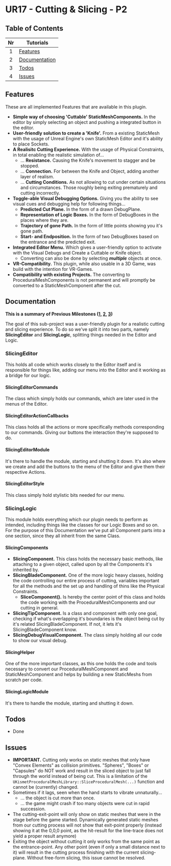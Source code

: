 # UR17 - Cutting & Slicing - P2

## Table of Contents

| Nr | Tutorials |
|:----:|--------|
|1| [Features](#features) |
|2| [Documentation](#documentation) |
|3| [Todos](#todos)|
|4| [Issues](#issues)|

## Features
These are all implemented Features that are available in this plugin.

* **Simple way of choosing 'Cuttable' StaticMeshComponents.** In the editor by simply selecting an object and pushing a integrated button in the editor.
* **User-friendly solution to create a 'Knife'.** From a existing StaticMesh with the usage of Unreal Engine's own StaticMesh Editor and it's ability to place Sockets.
* **A Realisitc Cutting Experience.** With the usage of Physical Constraints, in total enabling the realistic simulation of...
	* ... **Resistance.** Causing the Knife's movement to stagger and be stopped.
	* ... **Connection.** For between the Knife and Object, adding another layer of realism.
	* ... **Cutting Conditions.** As not allowing to cut under certain situations and circumstances. Those roughly being exiting prematurely and cutting incorrectly.
* **Toggle-able Visual Debugging Options.** Giving you the ability to see visual cues and debugging help for following things...
	* **Predicted Cut Plane.** In the form of a drawn DebugPlane.
	* **Representation of Logic Boxes.** In the form of DebugBoxes in the places where they are.
	* **Trajectory of gone Path.** In the form of little points showing you it's gone path.
	* **Start- and Endposition.** In the form of two DebugBoxes based on the entrance and the predicted exit.
* **Integrated Editor Menu.** Which gives a user-friendly option to activate with the Visual Debugs and Create a Cuttable or Knife object.
	* Converting can also be done by selecting ***multiple*** objects at once.
* **VR-Compatibility.** This plugin, while also usable in a 3D Game, was build with the intention for VR-Games.
* **Compatibility with existing Projects.** The converting to ProceduralMeshComponents is not permanent and will promptly be converted to a StaticMeshComponent after the cut.

## Documentation

**__This is a summary of Previous Milestones ([1](Milestone1.md), [2](Milestone2.md), [3](Milestone3.md))__**

The goal of this sub-project was a user-friendly plugin for a realistic cutting and slicing experience. To do so we've split it into two parts, namely **SlicingEditor** and **SlicingLogic**, splitting things needed in the Editor and Logic.

### SlicingEditor
This holds all code which works closely to the Editor itself and is responsible for things like, adding our menu into the Editor and it working as a bridge for our logic.

#### SlicingEditorCommands
The class which simply holds our commands, which are later used in the menus of the Editor.

#### SlicingEditorActionCallbacks
This class holds all the actions or more specifically methods corresponding to our commands. Giving our buttons the interaction they're supposed to do.

#### SlicingEditorModule
It's there to handle the module, starting and shutting it down. It's also where we create and add the buttons to the menu of the Editor and give them their respective Actions.

#### SlicingEditorStyle
This class simply hold stylistic bits needed for our menu.

### SlicingLogic

This module holds everything which our plugin needs to perform as intended, including things like the classes for our Logic Boxes and so on. For the purpose of this Documentation we've put all Component parts into a one section, since they all inherit from the same Class.

#### SlicingComponents

* **SlicingComponent.** This class holds the necessary basic methods, like attaching to a given object, called upon by all the Components it's inherited by.
* **SlicingBladeComponent.** One of the more logic heavy classes, holding the code controlling our entire process of cutting, variables important for all the methods and the set up and handling of thins like the Physical Constraints.
	* **SliceComponent().** Is hereby the center point of this class and holds the code working with the ProceduralMeshComponents and our cutting in general.
* **SlicingTipComponent.** Is a class and component with only one goal, checking if what's overlapping it's boundaries is the object being cut by it's related SlicingBladeComponent. If not, it lets it's SlicingBladeComponent know.
* **SlicingDebugVisualComponent.** The class simply holding all our code to show our visual debug.

#### SlicingHelper

One of the more important classes, as this one holds the code and tools necessary to convert our ProceduralMeshComponent and StaticMeshComponent and helps by building a new StaticMeshs from scratch per code.

#### SlicingLogicModule
It's there to handle the module, starting and shutting it down.

## Todos

- Done

## Issues
* **IMPORTANT.** Cutting only works on static meshes that only have "Convex Elements" as collision primitives. "Spheres", "Boxes" or "Capsules" do NOT work and result in the sliced object to just fall through the world instead of being cut. This is a limitation of the ```UKismetProceduralMeshLibrary::SliceProceduralMesh(...)``` function and cannot be (currently) changed.
* Sometimes if it lags, seen when the hand starts to vibrate unnaturally...
	* ... the object is cut more than once.
	* ... the game might crash if too many objects were cut in rapid succession.
* The cutting-exit-point will only show on static meshes that were in the stage before the game started. Dynamically generated static meshes from our cutting process will not show that exit-point properly (instead showing it at the 0,0,0 point, as the hit-result for the line-trace does not yield a proper result anymore)
* Exiting the object without cutting it only works from the same point as the entrance-point. Any other point (even if only a small distance next to it) will result in the cutting process finishing with the current slicing-plane. Without free-form slicing, this issue cannot be resolved.
